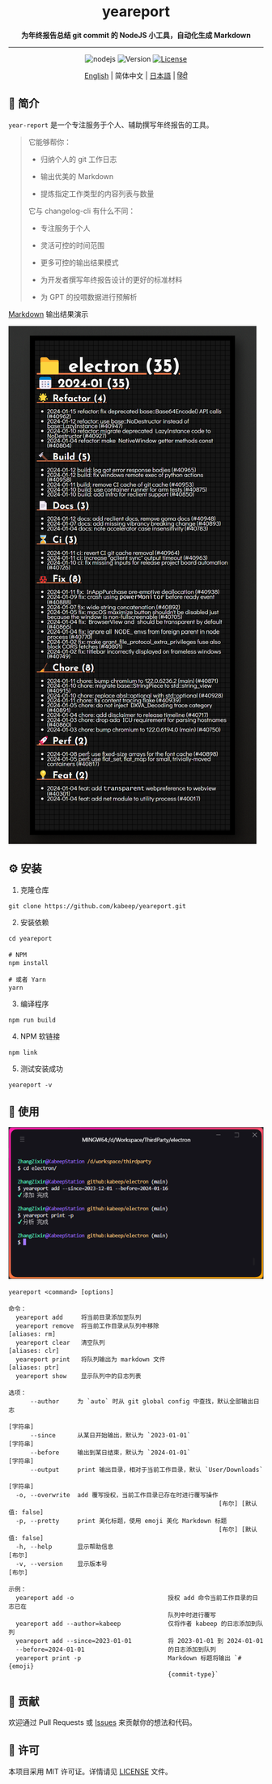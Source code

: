 <h1 align="center"> yeareport </h1>
<p align="center">
  <b>为年终报告总结 git commit 的 NodeJS 小工具，自动化生成 Markdown</b>
</p>

---

<div align="center">

![nodejs](https://img.shields.io/badge/NodeJS-≥16.x-lightseagreen?logo=powershell)
![Version](https://img.shields.io/badge/Version-1.0.0-cornflowerblue)
[![License](https://img.shields.io/badge/License-MIT-slateblue)](LICENSE)

[English](README.md) | 简体中文 | [日本語](README.ja-JP.md) | [हिंदी](README.hi-IN.md)

</div>

## 📖 简介

`year-report` 是一个专注服务于个人、辅助撰写年终报告的工具。

> 它能够帮你：
>
> - 归纳个人的 git 工作日志
>
> - 输出优美的 Markdown
>
> - 提炼指定工作类型的内容列表与数量
>
> 它与 changelog-cli 有什么不同：
> 
> - 专注服务于个人
>
> - 灵活可控的时间范围
> 
> - 更多可控的输出结果模式
> 
> - 为开发者撰写年终报告设计的更好的标准材料
> 
> - 为 GPT 的投喂数据进行预解析

[Markdown](example/example.md) 输出结果演示

![default_example](example/screenshot.png)

## ⚙️ 安装

1. 克隆仓库

```shell
git clone https://github.com/kabeep/yeareport.git
```

2. 安装依赖

```shell
cd yeareport

# NPM
npm install

# 或者 Yarn
yarn
```

3. 编译程序

```shell
npm run build
```

4. NPM 软链接

```shell
npm link
```

5. 测试安装成功

```shell
yeareport -v
```

## 🚀 使用

![Usage](example/usage.png)

```text
yeareport <command> [options]

命令：
  yeareport add     将当前目录添加至队列
  yeareport remove  将当前工作目录从队列中移除                     [aliases: rm]
  yeareport clear   清空队列                                      [aliases: clr]
  yeareport print   将队列输出为 markdown 文件                    [aliases: ptr]
  yeareport show    显示队列中的日志列表

选项：
      --author     为 `auto` 时从 git global config 中查找，默认全部输出日志
                                                                        [字符串]
      --since      从某日开始输出，默认为 `2023-01-01`                  [字符串]
      --before     输出到某日结束，默认为 `2024-01-01`                  [字符串]
      --output     print 输出目录，相对于当前工作目录，默认 `User/Downloads`
                                                                        [字符串]
  -o, --overwrite  add 覆写授权，当前工作目录已存在时进行覆写操作
                                                          [布尔] [默认值: false]
  -p, --pretty     print 美化标题，使用 emoji 美化 Markdown 标题
                                                          [布尔] [默认值: false]
  -h, --help       显示帮助信息                                           [布尔]
  -v, --version    显示版本号                                             [布尔]

示例：
  yeareport add -o                          授权 add 命令当前工作目录的日志已在
                                            队列中时进行覆写
  yeareport add --author=kabeep             仅将作者 kabeep 的日志添加到队列
  yeareport add --since=2023-01-01          将 2023-01-01 到 2024-01-01
  --before=2024-01-01                       的日志添加到队列
  yeareport print -p                        Markdown 标题将输出 `# {emoji}
                                            {commit-type}`
```

## 🤝 贡献

欢迎通过 Pull Requests 或 [Issues](https://github.com/kabeep/git-short-dir-prompt/issues) 来贡献你的想法和代码。

## 📄 许可

本项目采用 MIT 许可证。详情请见 [LICENSE](LICENSE) 文件。